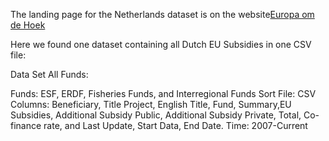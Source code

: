 The landing page for the Netherlands dataset is on the website[Europa om de Hoek][gdoc]

[gdoc]: https://www.europaomdehoek.nl/

Here we found one dataset containing all Dutch EU Subsidies in one CSV file:

Data Set All Funds:

Funds: ESF, ERDF, Fisheries Funds, and Interregional Funds
Sort File: CSV
Columns: Beneficiary, Title Project, English Title, Fund, Summary,EU Subsidies, Additional Subsidy Public, Additional Subsidy Private, Total, Co-finance rate, and Last Update, Start Data, End Date.
Time: 2007-Current
